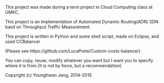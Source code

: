 <p>This project was made during a term project in Cloud Computing class at UMKC.</p>
<p>This project is an Implementation of Automated Dynamic Routing(ADR) SDN basd on Throughput Traffic Measurement.</p>
<p>This project is written in Python and some shell script, made on Eclipse, and used CCBalancer</p>
<p>(Please see https://github.com/LucaPrete/Custom-costs-balancer)</p>
<p>You can copy, reuse, modify whatever you want but I want you to specify where it is from.(It is not by force, but a recommendation)</p>
<p>Copyright (c) Younghwan Jang, 2014-2015</p>